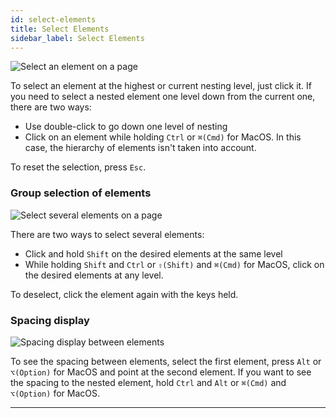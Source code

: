 ```yaml
---
id: select-elements
title: Select Elements
sidebar_label: Select Elements
---
```


![Select an element on a page](/scr/selection-element.png)

To select an element at the highest or current nesting level, just click it. If you need to select a nested element one level down from the current one, there are two ways:

-   Use double-click to go down one level of nesting
-   Click on an element while holding `Ctrl` or `⌘(Cmd)` for MacOS. In this case, the hierarchy of elements isn't taken into account.

To reset the selection, press `Esc`.

### Group selection of elements

![Select several elements on a page](/scr/selection-multiple.png)

There are two ways to select several elements:

-   Click and hold `Shift` on the desired elements at the same level
-   While holding `Shift` and `Ctrl` or `⇧(Shift)` and `⌘(Cmd)` for MacOS, click on the desired elements at any level.

To deselect, click the element again with the keys held.

### Spacing display

![Spacing display between elements](/scr/selection-distance.png)

To see the spacing between elements, select the first element, press `Alt` or `⌥(Option)` for MacOS and point at the second element. If you want to see the spacing to the nested element, hold `Ctrl` and `Alt` or `⌘(Cmd)` and `⌥(Option)` for MacOS.

---
